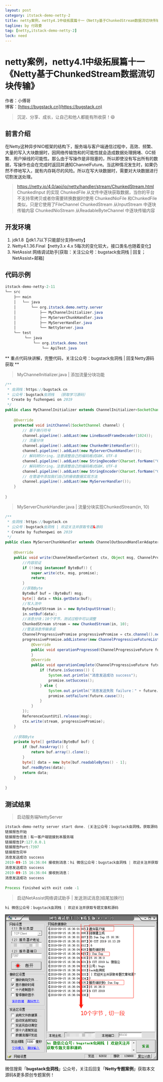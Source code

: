 ```yaml
---
layout: post
category: itstack-demo-netty-2
title: netty案例，netty4.1中级拓展篇十一《Netty基于ChunkedStream数据流切块传输》
tagline: by 付政委
tag: [netty,itstack-demo-netty-2]
lock: need
---
```


# netty案例，netty4.1中级拓展篇十一《Netty基于ChunkedStream数据流切块传输》

作者：小傅哥
<br/>博客：[https://bugstack.cn](https://bugstack.cn)

> 沉淀、分享、成长，让自己和他人都能有所收获！😄

## 前言介绍
在Netty这种异步NIO框架的结构下，服务端与客户端通信过程中，高效、频繁、大量的写入大块数据时，因网络传输饱和的可能性就会造成数据处理拥堵、GC频繁、用户掉线的可能性。那么由于写操作是非阻塞的，所以即使没有写出所有的数据，写操作也会在完成时返回并通知ChannelFuture。当这种情况发生时，如果仍然不停地写入，就有内存耗尽的风险。所以在写大块数据时，需要对大块数据进行切割发送处理。

>https://netty.io/4.0/api/io/netty/handler/stream/ChunkedStream.html
>ChunkedInput 的实现
ChunkedFile 从文件中逐块获取数据，当你的平台不支持零拷贝或者你需要转换数据时使用
ChunkedNioFile 和ChunkedFile 类似，只是它使用了FileChannel
ChunkedStream 从InputStream 中逐块传输内容
ChunkedNioStream 从ReadableByteChannel 中逐块传输内容

## 开发环境
1. jdk1.8【jdk1.7以下只能部分支持netty】
2. Netty4.1.36.Final【netty3.x 4.x 5每次的变化较大，接口类名也随着变化】
3. NetAssist 网络调试助手[获取：关注公众号：bugstack虫洞栈 | 回复；NetAssist+邮箱]

## 代码示例
```java
itstack-demo-netty-2-11
└── src
    ├── main
    │   └── java
    │       └── org.itstack.demo.netty.server
    │           ├── MyChannelInitializer.java
    │           ├── MyServerChunkHandler.java
    │           ├── MyServerHandler.java
    │           └── NettyServer.java
    └── test
         └── java
             └── org.itstack.demo.test
                 └── ApiTest.java
```

** 重点代码块讲解，完整代码，关注公众号：bugstack虫洞栈 | 回复Netty源码获取 **

>MyChannelInitializer.java | 添加流量分块功能

```java
/**
 * 虫洞栈：https://bugstack.cn
 * 公众号：bugstack虫洞栈  ｛获取学习源码｝
 * Create by fuzhengwei on 2019
 */
public class MyChannelInitializer extends ChannelInitializer<SocketChannel> {

    @Override
    protected void initChannel(SocketChannel channel) {
        // 基于换行符号
        channel.pipeline().addLast(new LineBasedFrameDecoder(1024));
        // 流量分块
        channel.pipeline().addLast(new ChunkedWriteHandler());
        channel.pipeline().addLast(new MyServerChunkHandler());
        // 解码转String，注意调整自己的编码格式GBK、UTF-8
        channel.pipeline().addLast(new StringDecoder(Charset.forName("GBK")));
        // 解码转String，注意调整自己的编码格式GBK、UTF-8
        channel.pipeline().addLast(new StringEncoder(Charset.forName("GBK")));
        // 在管道中添加我们自己的接收数据实现方法
        channel.pipeline().addLast(new MyServerHandler());
    }

}
```

>MyServerChunkHandler.java | 流量分块实现ChunkedStream(in, 10)

```java
/**
 * 虫洞栈：https://bugstack.cn
 * 公众号：bugstack虫洞栈 | 欢迎关注并获取专题&源码
 * Create by fuzhengwei on 2019
 */
public class MyServerChunkHandler extends ChannelOutboundHandlerAdapter {

    @Override
    public void write(ChannelHandlerContext ctx, Object msg, ChannelPromise promise) throws Exception {
        //内容验证
        if (!(msg instanceof ByteBuf)) {
            super.write(ctx, msg, promise);
            return;
        }
        //获取Byte
        ByteBuf buf = (ByteBuf) msg;
        byte[] data = this.getData(buf);
        //写入流中
        ByteInputStream in = new ByteInputStream();
        in.setBuf(data);
        //消息分块；10个字节，测试过程中可以调整
        ChunkedStream stream = new ChunkedStream(in, 10);
        //管道消息传输承诺
        ChannelProgressivePromise progressivePromise = ctx.channel().newProgressivePromise();
        progressivePromise.addListener(new ChannelProgressiveFutureListener() {
            @Override
            public void operationProgressed(ChannelProgressiveFuture future, long progress, long total) throws Exception {
            }
            @Override
            public void operationComplete(ChannelProgressiveFuture future) throws Exception {
                if (future.isSuccess()) {
                    System.out.println("消息发送成功 success");
                    promise.setSuccess();
                } else {
                    System.out.println("消息发送失败 failure：" + future.cause());
                    promise.setFailure(future.cause());
                }
            }
        });
        ReferenceCountUtil.release(msg);
        ctx.write(stream, progressivePromise);
    }

    //获取Byte
    private byte[] getData(ByteBuf buf) {
        if (buf.hasArray()) {
            return buf.array().clone();
        }
        byte[] data = new byte[buf.readableBytes() - 1];
        buf.readBytes(data);
        return data;
    }

}
```

## 测试结果

>启动服务端NettyServer

```java
itstack-demo-netty server start done. {关注公众号：bugstack虫洞栈，获取源码}
链接报告开始
链接报告信息：有一客户端链接到本服务端
链接报告IP:127.0.0.1
链接报告Port:7397
链接报告完毕
消息发送成功 success
2019-09-15 16:36:04 接收到消息：hi 微信公众号：bugstack虫洞栈 | 欢迎关注并获取专题文章和源码
消息发送成功 success
2019-09-15 16:36:04 接收到消息：
消息发送成功 success

Process finished with exit code -1

```

>启动NetAssist网络调试助手 | 发送测试消息[结尾加换行]

```java
hi 微信公众号：bugstack虫洞栈 | 欢迎关注并获取专题文章和源码
```

![微信公众号：bugstack虫洞栈](res\2019-08-26-netty案例，netty4.1中级拓展篇十一《Netty基于ChunkedStream数据流切块传输》.md\bf1e3d76-8012-402e-bf3f-3a19a173bcb6.jpg)

微信搜索「**bugstack虫洞栈**」公众号，关注后回复「**Netty专题案例**」获取本文源码&更多原创专题案例！



